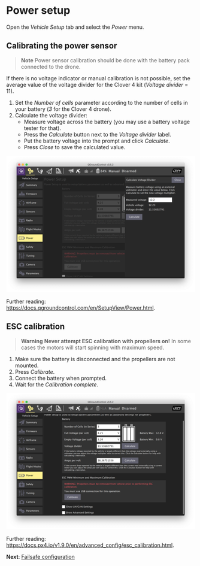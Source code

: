 # Power setup

Open the *Vehicle Setup* tab and select the *Power* menu.

## Calibrating the power sensor

> **Note** Power sensor calibration should be done with the battery pack connected to the drone.

If there is no voltage indicator or manual calibration is not possible, set the average value of the voltage divider for the Clover 4 kit (*Voltage divider* = 11).

1. Set the *Number of cells* parameter according to the number of cells in your battery (*3* for the Clover 4 drone).
2. Calculate the voltage divider:
    * Measure voltage across the battery (you may use a battery voltage tester for that).
    * Press the *Calculate* button next to the *Voltage divider* label.
    * Put the battery voltage into the prompt and click *Calculate*.
    * Press *Close* to save the calculated value.

<img src="../assets/qgc-battery.png" class="zoom">

Further reading: https://docs.qgroundcontrol.com/en/SetupView/Power.html.

## ESC calibration

> **Warning** **Never attempt ESC calibration with propellers on!** In some cases the motors will start spinning with maximum speed.

1. Make sure the battery is disconnected and the propellers are not mounted.
2. Press *Calibrate*.
3. Connect the battery when prompted.
4. Wait for the *Calibration complete*.

<img src="../assets/qgc-esc.png" class="zoom">

Further reading: https://docs.px4.io/v1.9.0/en/advanced_config/esc_calibration.html.

**Next**: [Failsafe configuration](failsafe.md)
